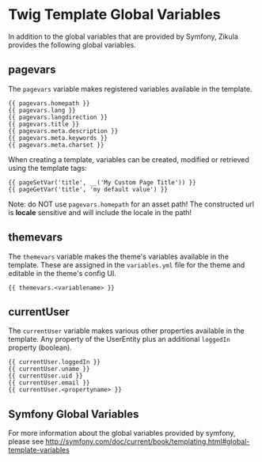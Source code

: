 Twig Template Global Variables
==============================

In addition to the global variables that are provided by Symfony, Zikula provides the following global variables.

pagevars
--------
The `pagevars` variable makes registered variables available in the template.

    {{ pagevars.homepath }}
    {{ pagevars.lang }}
    {{ pagevars.langdirection }}
    {{ pagevars.title }}
    {{ pagevars.meta.description }}
    {{ pagevars.meta.keywords }}
    {{ pagevars.meta.charset }}

When creating a template, variables can be created, modified or retrieved using the template tags:

    {{ pageSetVar('title', __('My Custom Page Title')) }}
    {{ pageGetVar('title', 'my default value') }}

Note: do NOT use `pagevars.homepath` for an asset path! The constructed url is **locale** sensitive and will include the
locale in the path!

themevars
---------

The `themevars` variable makes the theme's variables available in the template. These are assigned in the
`variables.yml` file for the theme and editable in the theme's config UI.

    {{ themevars.<variablename> }}

currentUser
-----------

The `currentUser` variable makes various other properties available in the template. Any property of the UserEntity
plus an additional `loggedIn` property (boolean).

    {{ currentUser.loggedIn }}
    {{ currentUser.uname }}
    {{ currentUser.uid }}
    {{ currentUser.email }}
    {{ currentUser.<propertyname> }}

Symfony Global Variables
------------------------

For more information about the global variables provided by symfony, please see
http://symfony.com/doc/current/book/templating.html#global-template-variables
